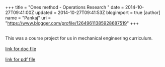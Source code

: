 +++
title = "Ones method - Operations Research "
date = 2014-10-27T09:41:00Z
updated = 2014-10-27T09:41:53Z
blogimport = true 
[author]
	name = "Pankaj"
	uri = "https://www.blogger.com/profile/12649611385928687519"
+++

<div dir="ltr" style="text-align: left;" trbidi="on"><br />This was a course project for us in mechanical engineering curriculum.&nbsp; <br /><br /><a href="https://drive.google.com/file/d/0Bxe79Pknst5aQnZGV1BIZk1QWTQ/view?usp=sharing" target="_blank">link for doc file </a><br /><br /><a href="https://drive.google.com/file/d/0Bxe79Pknst5abkJmQnNrajd4VFk/view?usp=sharing" target="_blank">link for pdf file</a></div>
